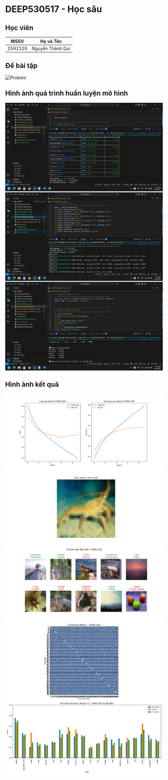 # DEEP530517 - Học sâu

## Học viên

| MSSV    | Họ và Tên        |
| ------- | ---------------- |
| 2591320 | Nguyễn Thành Quí |

## Đề bài tập
![Probem](Problem.pngpng)
## Hình ảnh quá trình huấn luyện mô hình

![training process 1](/images/training_process_1.png)
![training process 1](/images/training_process_2.png)
![training process 1](/images/training_process_3.png)

## Hình ảnh kết quả

![result 1](/images/Figure_1.png)
![result 1](/images/Figure_2.png)
![result 1](/images/Figure_3.png)
![result 1](/images/Figure_4.png)
![result 1](/images/Figure_5.png)